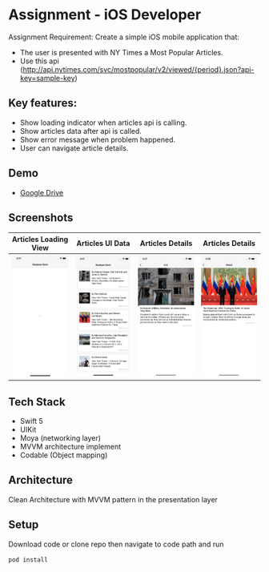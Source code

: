 # Assignment - iOS Developer 

Assignment Requirement: Create a simple iOS mobile application that:

* The user is presented with NY Times a Most Popular Articles.
* Use this api (http://api.nytimes.com/svc/mostpopular/v2/viewed/{period}.json?api-key=sample-key)

## Key features: 

* Show loading indicator when articles api is calling.
* Show articles data after api is called.
* Show error message when problem happened.
* User can navigate article details.

## Demo

* [Google Drive ](https://drive.google.com/file/d/1CxlmrpZh91dtYNz_0AaQXlji3l583hcd/view?usp=sharing) 

## Screenshots

| Articles Loading View | Articles UI Data | Articles Details | Articles Details |
| --- | --- | --- | --- |
| <img width=180 src="screenshoots/ArticlesLoading.png" /> | <img width=180 src="screenshoots/Articles.png" /> | <img width=180 src="screenshoots/ArticlesDetails.png" /> | <img width=180 src="screenshoots/ArticlesDetails1.png" /> |


## Tech Stack

*  Swift 5
*  UIKit
*  Moya (networking layer)
*  MVVM architecture implement
*  Codable (Object mapping)

## Architecture

Clean Architecture with MVVM pattern in the presentation layer

## Setup

Download code or clone repo then navigate to code path and run 

```
pod install
```
